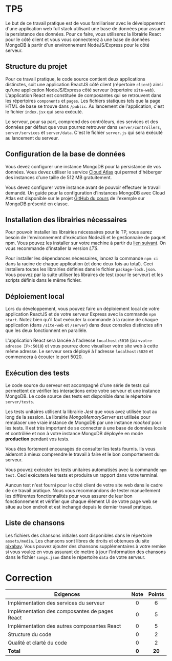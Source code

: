 # TP5

Le but de ce travail pratique est de vous familiariser avec le développement d'une application web full stack utilisant une base de données pour assurer la persistance des données. Pour ce faire, vous utiliserez la librairie React pour le côté client et vous vous connecterez à une base de données MongoDB à partir d'un environnement NodeJS/Express pour le côté serveur.

## Structure du projet

Pour ce travail pratique, le code source contient deux applications distinctes, soit une application ReactJS côté client (répertoire `client`) ainsi qu'une application NodeJS/Express côté serveur (répertoire `site-web`). L'application React est constituée de composantes qui se retrouvent dans les répertoires `components` et `pages`. Les fichiers statiques tels que la page HTML de base se trouve dans `/public`. Au lancement de l'application, c'est le fichier `index.jsx` qui sera exécuté.

Le serveur, pour sa part, comprend des contrôleurs, des services et des données par défaut que vous pourrez retrouver dans `server/controllers`, `server/services` et `server/data`. C'est le fichier `server.js` qui sera exécuté au lancement du serveur.

## Configuration de la base de données

Vous devez configurer une instance MongoDB pour la persistance de vos données. Vous devez utiliser le service [Cloud Atlas](https://www.mongodb.com/cloud/atlas) qui permet d'héberger des instances d'une taille de 512 MB gratuitement.

Vous devez configurer votre instance avant de pouvoir effectuer le travail demandé. Un guide pour la configuration d'instances MongoDB avec Cloud Atlas est disponible sur le projet [GitHub du cours](https://github.com/LOG2440/Cours-11-MongoDB/blob/master/README.MD) de l'exemple sur MongoDB présenté en classe.

## Installation des librairies nécessaires

Pour pouvoir installer les librairies nécessaires pour le TP, vous aurez besoin de l'environnement d'exécution NodeJS et le gestionnaire de paquet npm. Vous pouvez les installer sur votre machine à partir du [lien suivant](https://nodejs.org/en/download/). On vous recommande d'installer la version _LTS_.

Pour installer les dépendances nécessaires, lancez la commande `npm ci` dans la racine de chaque application (et donc deux fois au total). Ceci installera toutes les librairies définies dans le fichier `package-lock.json`. Vous pouvez par la suite utiliser les libraires de test (pour le serveur) et les scripts définis dans le même fichier.

## Déploiement local

Lors du développement, vous pouvez faire un déploiement local de votre application ReactJS et de votre serveur Express avec la commande `npm start`. Notez bien qu'il faut exécuter la commande à la racine de chaque application (dans `/site-web` et `/server`) dans deux consoles distinctes afin que les deux fonctionnent en parallèle.

L'application React sera lancée à l'adresse `localhost:5010` (ou `<votre-adresse IP>:5010`) et vous pourrez donc visualiser votre site web à cette même adresse. Le serveur sera déployé à l'adresse `localhost:5020` et commencera à écouter le port 5020.

## Exécution des tests

Le code source du serveur est accompagné d'une série de tests qui permettent de vérifier les interactions entre votre serveur et une instance MongoDB. Le code source des tests est disponible dans le répertoire `server/tests`.

Les tests unitaires utilisent la librairie _Jest_ que vous avez utilisée tout au long de la session. La librairie _MongoMemoryServer_ est utilisée pour remplacer une vraie instance de MongoDB par une instance _mocked_ pour les tests. Il est très important de se connecter à une base de données locale et contrôlée et non à votre instance MongoDB déployée en mode **production** pendant vos tests.

Vous êtes fortement encouragés de consulter les tests fournis. Ils vous aideront à mieux comprendre le travail à faire et le bon comportement du serveur.

Vous pouvez exécuter les tests unitaires automatisés avec la commande `npm test`. Ceci exécutera les tests et produira un rapport dans votre terminal.

Auncun test n'est fourni pour le côté client de votre site web dans le cadre de ce travail pratique. Nous vous recommandons de tester manuellement les différentes fonctionnalités pour vous assurer de leur bon fonctionnement et vérifier que chaque élément UI de votre page web se situe au bon endroit et est inchangé depuis le dernier travail pratique.

## Liste de chansons

Les fichiers des chansons initiales sont disponibles dans le répertoire `assets/media`. Les chansons sont libres de droits et obtenues du site [pixabay](https://pixabay.com/music/). Vous pouvez ajouter des chansons supplémentaires à votre remise si vous voulez en vous assurant de mettre à jour l'information des chansons dans le fichier `songs.json` dans le répertoire `data` de votre serveur.

# Correction

| **Exigences**                                 | **Note** | **Points** |
| --------------------------------------------- | :------: | :--------: |
| Implémentation des services du serveur        |    0     |     6      |
| Implémentation des composantes de pages React |    0     |     5      |
| Implémentation des autres composantes React   |    0     |     5      |
| Structure du code                             |    0     |     2      |
| Qualité et clarté du code                     |    0     |     2      |
| **Total**                                     |  **0**   |   **20**   |